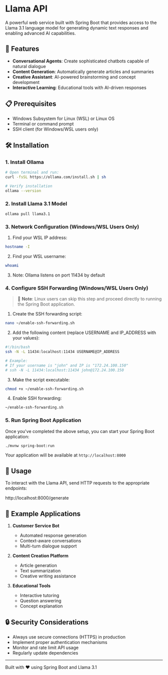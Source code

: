 # Llama API

A powerful web service built with Spring Boot that provides access to the Llama 3.1 language model for generating dynamic text responses and enabling advanced AI capabilities.

## 🚀 Features

- **Conversational Agents**: Create sophisticated chatbots capable of natural dialogue
- **Content Generation**: Automatically generate articles and summaries
- **Creative Assistant**: AI-powered brainstorming and concept development
- **Interactive Learning**: Educational tools with AI-driven responses

## 📋 Prerequisites

- Windows Subsystem for Linux (WSL) or Linux OS
- Terminal or command prompt
- SSH client (for Windows/WSL users only)

## 🛠️ Installation

### 1. Install Ollama

```bash
# Open terminal and run:
curl -fsSL https://ollama.com/install.sh | sh

# Verify installation
ollama --version
```

### 2. Install Llama 3.1 Model

```bash
ollama pull llama3.1
```

### 3. Network Configuration (Windows/WSL Users Only)

1. Find your WSL IP address:
```bash
hostname -I
```

2. Find your WSL username:
```bash
whoami
```

3. Note: Ollama listens on port 11434 by default

### 4. Configure SSH Forwarding (Windows/WSL Users Only)

> 📝 **Note**: Linux users can skip this step and proceed directly to running the Spring Boot application.

1. Create the SSH forwarding script:
```bash
nano ~/enable-ssh-forwarding.sh
```

2. Add the following content (replace USERNAME and IP_ADDRESS with your values):
```bash
#!/bin/bash
ssh -N -L 11434:localhost:11434 USERNAME@IP_ADDRESS

# Example:
# If your username is "john" and IP is "172.24.100.150"
# ssh -N -L 11434:localhost:11434 john@172.24.100.150
```

3. Make the script executable:
```bash
chmod +x ~/enable-ssh-forwarding.sh
```

4. Enable SSH forwarding:
```bash
~/enable-ssh-forwarding.sh
```

### 5. Run Spring Boot Application

Once you've completed the above setup, you can start your Spring Boot application:

```bash
./mvnw spring-boot:run
```

Your application will be available at `http://localhost:8000`

## 🔧 Usage

To interact with the Llama API, send HTTP requests to the appropriate endpoints:

http://localhost:8000/generate

## 🌟 Example Applications

1. **Customer Service Bot**
   - Automated response generation
   - Context-aware conversations
   - Multi-turn dialogue support

2. **Content Creation Platform**
   - Article generation
   - Text summarization
   - Creative writing assistance

3. **Educational Tools**
   - Interactive tutoring
   - Question answering
   - Concept explanation

## 🔒 Security Considerations

- Always use secure connections (HTTPS) in production
- Implement proper authentication mechanisms
- Monitor and rate limit API usage
- Regularly update dependencies

---

Built with ❤️ using Spring Boot and Llama 3.1
